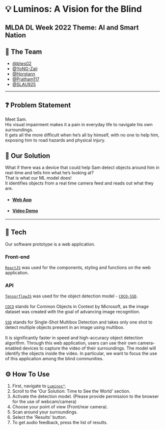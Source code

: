 # 💡 Luminos: A Vision for the Blind
## MLDA DL Week 2022 Theme: AI and Smart Nation
## 🤝 The Team
 - [@blws02](https://github.com/blws02)
 - [@YoNG-Zaii](https://github.com/YoNG-Zaii)
 - [@Horstann](https://github.com/Horstann)
 - [@Pratham117](https://github.com/Pratham117)
 - [@SLAU925](https://github.com/SLAU925)
 
---

## ❓ Problem Statement
Meet Sam. <br>
His visual impairment makes it a pain in everyday life to navigate his own surroundings. <br>
It gets all the more difficult when he’s all by himself, with no one to help him, exposing him to road hazards and physical injury.


## :gift_heart: Our Solution
What if there was a device that could help Sam detect objects around him in real-time and tells him what he’s looking at? <br>
That is what our ML model does! <br>
It identifies objects from a real time camera feed and reads out what they are. 

- #### [Web App](https://luminos-project.vercel.app/)
- #### [Video Demo](https://www.youtube.com/shorts/pRgkEFUXJ0U)

---

## 🧪 Tech

Our software prototype is a web application.
### Front-end
[`ReactJS`](https://reactjs.org/) was used for the components, styling and functions on the web application.

### API
[`TensorflowJS`](https://www.tensorflow.org/js) was used for the object detection model - [`COCO-SSD`](https://github.com/tensorflow/tfjs-models/blob/master/coco-ssd/README.md).<br><br>
[`COCO`](https://viso.ai/computer-vision/coco-dataset/) stands for Common Objects in Context by Microsoft, as the image dataset was created with the goal of advancing image recognition.<br><br>
[`SSD`](https://towardsdatascience.com/ssd-single-shot-detector-for-object-detection-using-multibox-1818603644ca#:~:text=Single%20Shot%20detector%20like%20YOLO,object%20detection%20models%20on%20VOC2007) stands for Single-Shot Multibox Detection and takes only one shot to detect multiple objects present in an image using multibox.<br><br>
It is significantly faster in speed and high-accuracy object detection algorithm. Through this web application, users can use their own camera-enabled devices to capture the video of their surroundings. The model will identify the objects inside the video. In particular, we want to focus the use of this application among the blind communities.


## ⚙ How To Use
1. First, navigate to [`Luminos™`](https://luminos-project.vercel.app/).
2. Scroll to the 'Our Solution: Time to See the World' section.
3. Activate the detection model. (Please provide permission to the browser for the use of webcam/camera)
4. Choose your point of view (Front/rear camera).
5. Scan around your surroundings.
6. Select the 'Results' button.
7. To get audio feedback, press the list of results.

